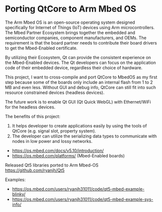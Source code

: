 # Porting QtCore to Arm Mbed OS

The Arm Mbed OS is an open-source operating system designed specifically
for Internet of Things (IoT) devices using Arm microcontrollers. The
Mbed Partner Ecosystem brings together the embedded and semiconductor
companies, component manufacturers, and OEMs. The requirement is that
the board partner needs to contribute their board drivers to get the
Mbed-Enabled certificate.

By utilizing their Ecosystem, Qt can provide the consistent experience
on the Mbed-Enabled devices. The Qt developers can focus on the
application code of their embedded device, regardless their choice of
hardware.

This project, I want to cross-compile and port QtCore to MbedOS as my
first step because some of the boards only include an internal flash
from 1 to 2 MB and even less. Without GUI and debug info, QtCore can
still fit into such resource constrained devices (headless devices).

The future work is to enable Qt GUI (Qt Quick WebGL) with Ethernet/WiFi
for the headless devices.

The benefits of this project:
1. It helps developer to create applications easily by using the tools
   of QtCore (e.g. signal slot, property system).
2. The developer can utilize the serializing data types to communicate
   with nodes in low power and lossy networks.

* https://os.mbed.com/docs/v5.10/introduction/
* https://os.mbed.com/platforms/ (Mbed-Enabled boards)

Released Qt5 libraries ported to Arm Mbed-OS
https://github.com/ryanjh/Qt5

Examples:
* https://os.mbed.com/users/ryanjh31011/code/qt5-mbed-example-blinky/
* https://os.mbed.com/users/ryanjh31011/code/qt5-mbed-example-sys-info/
